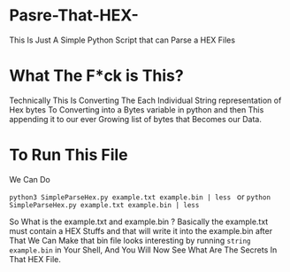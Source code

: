 # Pasre-That-HEX-
This Is Just A Simple Python Script that can Parse a HEX Files

# What The F*ck is This?
Technically This Is Converting The Each Individual String representation of Hex bytes
To Converting into a Bytes variable in python and then This appending it to our ever Growing list of
bytes that Becomes our Data. 

# To Run This File
We Can Do
 
`python3 SimpleParseHex.py example.txt example.bin | less `
or 
`python SimpleParseHex.py example.txt example.bin | less `

So What is the example.txt and example.bin ?
Basically the example.txt must contain a HEX Stuffs and that will write it into the example.bin
after That We Can Make that bin file looks interesting by running
`string example.bin` in Your Shell,
And You Will Now See What Are The Secrets In That HEX File.

